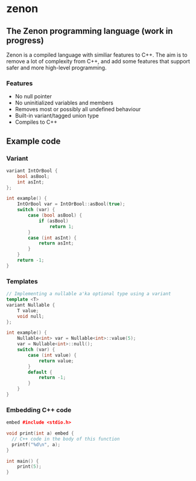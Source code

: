 # zenon
## The Zenon programming language (work in progress)

Zenon is a compiled language with similiar features to C++. The aim is to remove a lot of complexity from C++, and add some features that support safer and more high-level programming.


### Features
* No null pointer
* No uninitialized variables and members
* Removes most or possibly all undefined behaviour
* Built-in variant/tagged union type
* Compiles to C++


## Example code

### Variant

``` C++
variant IntOrBool {
    bool asBool;
    int asInt;
};

int example() {
    IntOrBool var = IntOrBool::asBool(true);
    switch (var) {
        case (bool asBool) {
            if (asBool)
                return 1;
        }
        case (int asInt) {
            return asInt;
        }
    }
    return -1;
}

```

### Templates
``` C++
// Implementing a nullable a'ka optional type using a variant
template <T>
variant Nullable {
    T value;
    void null;
};

int example() {
    Nullable<int> var = Nullable<int>::value(5);
    var = Nullable<int>::null();
    switch (var) {
        case (int value) {
            return value;
        }
        default {
            return -1;
        }
    }
}
```

### Embedding C++ code
``` C++
embed #include <stdio.h>

void print(int a) embed {
  // C++ code in the body of this function 
  printf("%d\n", a);
}

int main() {
    print(5);
}

```
